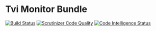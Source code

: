 # Tvi Monitor Bundle #

[![Build Status](https://travis-ci.org/turnaev/TviMonitorBundle.svg?branch=master)](https://travis-ci.org/turnaev/TviMonitorBundle)
[![Scrutinizer Code Quality](https://scrutinizer-ci.com/g/turnaev/TviMonitorBundle/badges/quality-score.png?b=master)](https://scrutinizer-ci.com/g/turnaev/TviMonitorBundle/?branch=master)
[![Code Intelligence Status](https://scrutinizer-ci.com/g/turnaev/TviMonitorBundle/badges/code-intelligence.svg?b=master)](https://scrutinizer-ci.com/code-intelligence)

<!---
[![Code Coverage](https://scrutinizer-ci.com/g/turnaev/TviMonitorBundle/badges/coverage.png?b=master)](https://scrutinizer-ci.com/g/turnaev/TviMonitorBundle/?branch=master)
[![Build Status](https://scrutinizer-ci.com/g/turnaev/TviMonitorBundle/badges/build.png?b=master)](https://scrutinizer-ci.com/g/turnaev/TviMonitorBundle/build-status/master)
-->

